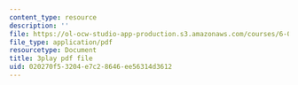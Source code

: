 ```yaml
---
content_type: resource
description: ''
file: https://ol-ocw-studio-app-production.s3.amazonaws.com/courses/6-034-artificial-intelligence-fall-2010/020270f53204e7c28646ee56314d3612_Tl_p5pgBsyM.pdf
file_type: application/pdf
resourcetype: Document
title: 3play pdf file
uid: 020270f5-3204-e7c2-8646-ee56314d3612
---
```

